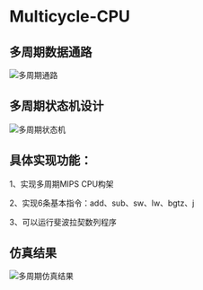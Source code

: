 # Multicycle-CPU
## 多周期数据通路
![多周期通路](https://github.com/tkcstarsky/Hello-Starsky/blob/master/myimage/多周期数据通路.png)
## 多周期状态机设计
![多周期状态机](https://github.com/tkcstarsky/Hello-Starsky/blob/master/myimage/多周期状态机.png)
## 具体实现功能：
1、实现多周期MIPS CPU构架

2、实现6条基本指令：add、sub、sw、lw、bgtz、j

3、可以运行斐波拉契数列程序

## 仿真结果
![多周期仿真结果](https://github.com/tkcstarsky/Hello-Starsky/blob/master/myimage/多周期仿真结果.png)


